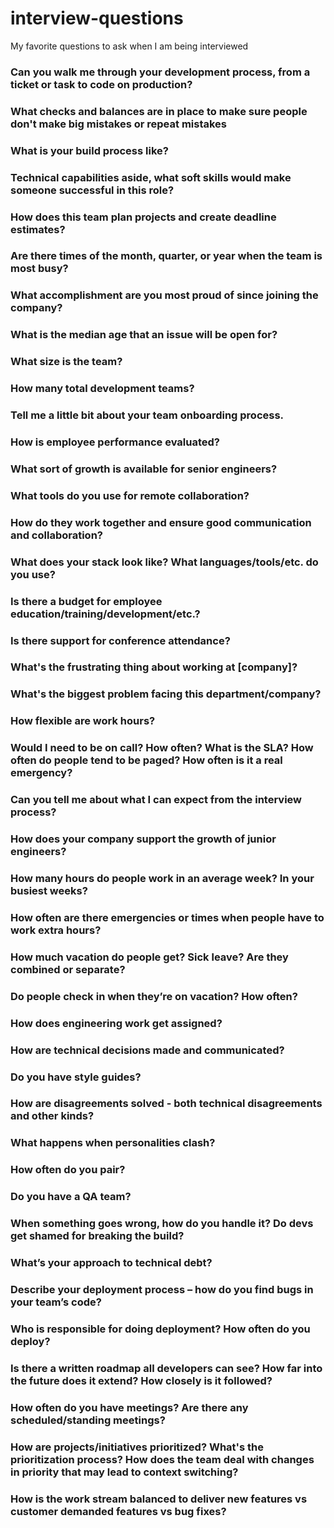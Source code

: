 # interview-questions
My favorite questions to ask when I am being interviewed

### Can you walk me through your development process, from a ticket or task to code on production?

### What checks and balances are in place to make sure people don't make big mistakes or repeat mistakes

### What is your build process like?

### Technical capabilities aside, what soft skills would make someone successful in this role?

### How does this team plan projects and create deadline estimates?

### Are there times of the month, quarter, or year when the team is most busy?

### What accomplishment are you most proud of since joining the company?

### What is the median age that an issue will be open for?

### What size is the team?

### How many total development teams?

### Tell me a little bit about your team onboarding process.

### How is employee performance evaluated?

### What sort of growth is available for senior engineers?

### What tools do you use for remote collaboration?

### How do they work together and ensure good communication and collaboration?

### What does your stack look like? What languages/tools/etc. do you use?

### Is there a budget for employee education/training/development/etc.?

### Is there support for conference attendance?

### What's the frustrating thing about working at [company]?

### What's the biggest problem facing this department/company?

### How flexible are work hours?

### Would I need to be on call? How often? What is the SLA? How often do people tend to be paged? How often is it a real emergency?

### Can you tell me about what I can expect from the interview process?

### How does your company support the growth of junior engineers?

### How many hours do people work in an average week? In your busiest weeks?

### How often are there emergencies or times when people have to work extra hours?

### How much vacation do people get? Sick leave? Are they combined or separate?

### Do people check in when they’re on vacation? How often?

### How does engineering work get assigned?

### How are technical decisions made and communicated?

### Do you have style guides?

### How are disagreements solved - both technical disagreements and other kinds?

### What happens when personalities clash?

### How often do you pair?

### Do you have a QA team?

### When something goes wrong, how do you handle it? Do devs get shamed for breaking the build?

### What’s your approach to technical debt?

### Describe your deployment process – how do you find bugs in your team’s code?

### Who is responsible for doing deployment? How often do you deploy?

### Is there a written roadmap all developers can see? How far into the future does it extend? How closely is it followed?

### How often do you have meetings? Are there any scheduled/standing meetings?

### How are projects/initiatives prioritized? What's the prioritization process? How does the team deal with changes in priority that may lead to context switching?

### How is the work stream balanced to deliver new features vs customer demanded features vs bug fixes?
